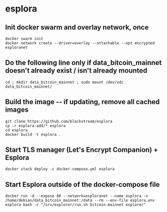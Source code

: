 # esplora

## Init docker swarm and overlay network, once
```
docker swarm init
docker network create --driver=overlay --attachable --opt encrypted esploranet
```

## Do the following line only if data_bitcoin_mainnet doesn't already exist / isn't already mounted
```
cd ; mkdir data_bitcoin_mainnet ; sudo mount /dev/vdc data_bitcoin_mainnet/
```

## Build the image -- if updating, remove all cached images
```
git clone https://github.com/blockstream/esplora
cp -r esplora-add/* esplora
cd esplora
docker build -t esplora .
```

## Start TLS manager (Let's Encrypt Companion) + Esplora
```
docker stack deploy -c docker-compose.yml esplora
```

## Start Esplora outside of the docker-compose file
```
docker run -d --expose 80 --network=esploranet --name esplora -v /home/debian/data_bitcoin_mainnet:/data --rm --env-file esplora.env esplora bash -c "/srv/explorer/run.sh bitcoin-mainnet explorer"
```
